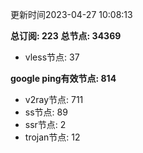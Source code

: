 更新时间2023-04-27 10:08:13

**总订阅: 223**
**总节点: 34369**
- vless节点: 37

**google ping有效节点: 814**
- v2ray节点: 711
- ss节点: 89
- ssr节点: 2
- trojan节点: 12
